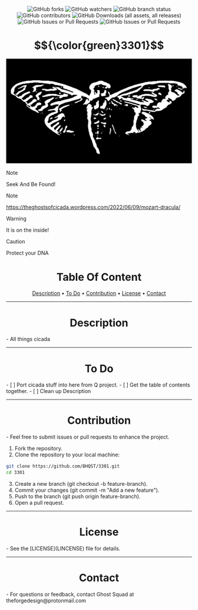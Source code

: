 <p align="center">
 <a
![GitHub Repo stars](https://img.shields.io/github/stars/BHQST/3301)
  
![GitHub forks](https://img.shields.io/github/forks/BHQST/3301)
![GitHub watchers](https://img.shields.io/github/watchers/BHQST/3301)
![GitHub branch status](https://img.shields.io/github/checks-status/BHQST/3301/main)
![GitHub contributors](https://img.shields.io/github/contributors-anon/BHQST/3301)
![GitHub Downloads (all assets, all releases)](https://img.shields.io/github/downloads/BHQST/3301/total)
![GitHub Issues or Pull Requests](https://img.shields.io/github/issues/BHQST/3301)
![GitHub Issues or Pull Requests](https://img.shields.io/github/issues-pr/BHQST/3301)
 </a>
</p>

<h1 id="centered-header" align="center">$${\color{green}3301}$$</h1>

![Logo](Logo.jpg)

> [!NOTE]  
> Seek And Be Found!

> [!NOTE]
> https://theghostsofcicada.wordpress.com/2022/06/09/mozart-dracula/

> [!WARNING]
> It is on the inside!

> [!CAUTION]
> Protect your DNA


<h1 align="center">Table Of Content</h1>
<p align="center">
  <a href="#Description">Description</a> •
  <a href="#To Do">To Do</a> • 
 <a
 href="#Contribution">Contribution</a> •
  <a href="#License">License</a> •
  <a href="#Contact">Contact</a> 
</p>

***

<h1 align="center">Description</h1>
   - All things cicada

***

<h1 align="center">To Do</h1>
  - [ ] Port cicada stuff into here from Q project.
  - [ ] Get the table of contents together.
  - [ ] Clean up Description 

***

<h1 align="center">Contribution</h1>
  - Feel free to submit issues or pull requests to enhance the project.

1. Fork the repository.
2. Clone the repository to your local machine:
```bash
git clone https://github.com/BHQST/3301.git
cd 3301
```
3. Create a new branch (git checkout -b feature-branch).
4. Commit your changes (git commit -m "Add a new feature").
5. Push to the branch (git push origin feature-branch).
6. Open a pull request.

***

<h1 align="center">License</h1>
 - See the [LICENSE](LINCENSE) file for details.

***

<h1 align="center">Contact</h1>
  - For questions or feedback, contact Ghost Squad at theforgedesign@protonmail.com
